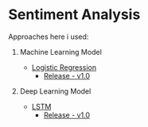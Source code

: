 # Sentiment Analysis

Approaches here i used:

1. Machine Learning Model
   
	- [Logistic Regression](https://github.com/cs-joy/Sentiment-Analysis-Model/tree/main/Machine-Learning/Logistic-Regression)
		- [Release - v1.0](https://github.com/cs-joy/Sentiment-Analysis-Model/releases/tag/v1.0)

3. Deep Learning Model

	- [LSTM](https://github.com/cs-joy/Sentiment-Analysis-Model/tree/main/Deep-Learning/LSTM "under development")
		- [Release - v1.0](https://github.com/cs-joy/Sentiment-Analysis "upcoming...")
